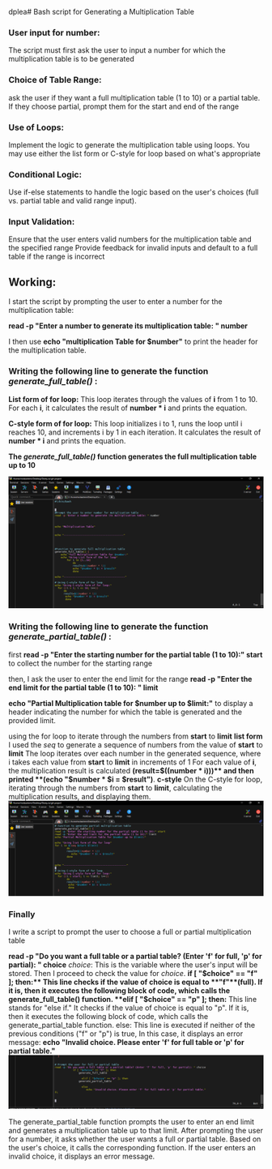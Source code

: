 dplea# Bash script for Generating a Multiplication Table

### User input for number: 
The script must first ask the user to input a number for which the multiplication table is to be generated 

### Choice of Table Range: 
ask the user if they want a full multiplication table (1 to 10) or a partial table. If they choose partial, prompt them for the start and end of the range

### Use of Loops:
Implement the logic to generate the multiplication table using loops. You may use either the list form or C-style for loop based on what's appropriate

### Conditional Logic: 
Use if-else statements to handle the logic based on the user's choices (full vs. partial table and valid range input).

### Input Validation: 
Ensure that the user enters valid numbers for the multiplication table and the specified range Provide feedback for invalid inputs and default to a full table if the range is incorrect

## Working: 
I start the script by prompting the user to enter a number for the multiplication table:

**read -p "Enter a number to generate its multiplication table: " number**

I then use **echo "multiplication Table for $number"** to print the header for the multiplication table.

### Writing the following line to generate the function *generate_full_table()* :

**List form of for loop:**
This loop iterates through the values of **i** from 1 to 10.
For each **i**, it calculates the result of **number * i** and prints the equation.

**C-style form of for loop:**
This loop initializes i to 1, runs the loop until i reaches 10, and increments i by 1 in each iteration.
It calculates the result of **number * i** and prints the equation.

**The *generate_full_table()* function generates the full multiplication table up to 10**

![screenhshoot of the above step](image/MultiplicationT.png)

### Writing the following line to generate the function *generate_partial_table()* :

first **read -p "Enter the starting number for the partial table (1 to 10):" start** to collect the number for the starting range

then, I ask the user to enter the end limit for the range
**read -p "Enter the end limit for the partial table (1 to 10): " limit**

**echo "Partial Multiplication table for $number up to $limit:"** to display a header indicating the number for which the table is generated and the provided limit.

using the for loop to iterate through the numbers from **start** to **limit**
**list form**
I used the *seq* to generate a sequence of numbers from the value of **start** to **limit**
The loop iterates over each number in the generated sequence, where i takes each value from **start** to **limit** in increments of 1
For each value of **i**, the multiplication result is calculated **(result=$((number * i)))** and then printed **(echo "$number * $i = $result")**.
**c-style**
 On the C-style for loop, iterating through the numbers from **start** to **limit**, calculating the multiplication results, and displaying them.
 ![screenshot of the above step](image/Functions.png)

### Finally
I write a script to prompt the user to choose a full or partial multiplication table 

**read -p "Do you want a full table or a partial table? (Enter 'f' for full, 'p' for partial): " choice**
*choice*: This is the variable where the user's input will be stored.
Then I proceed to check the value for *choice*.
**if [ "$choice" == "f" ]; then:** This line checks if the value of choice is equal to **"f"**(full). If it is, then it executes the following block of code, which calls the generate_full_table() function.
**elif [ "$choice" == "p" ]; then:** This line stands for "else if." It checks if the value of choice is equal to "p". If it is, then it executes the following block of code, which calls the generate_partial_table function.
else: This line is executed if neither of the previous conditions ("f" or "p") is true, In this case, it displays an error message:
**echo "Invalid choice. Please enter 'f' for full table or 'p' for partial table."**
![screenshot of the above step](image/choice.png)



The generate_partial_table function prompts the user to enter an end limit and generates a multiplication table up to that limit.
After prompting the user for a number, it asks whether the user wants a full or partial table.
Based on the user's choice, it calls the corresponding function.
If the user enters an invalid choice, it displays an error message.




